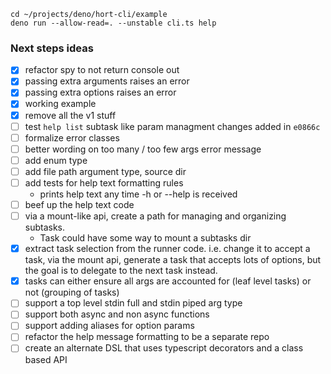 ```
cd ~/projects/deno/hort-cli/example
deno run --allow-read=. --unstable cli.ts help
```

### Next steps ideas

- [x] refactor spy to not return console out
- [x] passing extra arguments raises an error
- [x] passing extra options raises an error
- [x] working example
- [x] remove all the v1 stuff
- [ ] test `help list` subtask like param managment changes added in `e0866c`
- [ ] formalize error classes
- [ ] better wording on too many / too few args error message
- [ ] add enum type
- [ ] add file path argument type, source dir
- [ ] add tests for help text formatting rules
  - prints help text any time -h or --help is received
- [ ] beef up the help text code
- [ ] via a mount-like api, create a path for managing and organizing subtasks.
  - Task could have some way to mount a subtasks dir
- [x] extract task selection from the runner code. i.e. change it to accept a
      task, via the mount api, generate a task that accepts lots of options, but
      the goal is to delegate to the next task instead.
- [x] tasks can either ensure all args are accounted for (leaf level tasks) or
      not (grouping of tasks)
- [ ] support a top level stdin full and stdin piped arg type
- [ ] support both async and non async functions
- [ ] support adding aliases for option params
- [ ] refactor the help message formatting to be a separate repo
- [ ] create an alternate DSL that uses typescript decorators and a class based
      API
